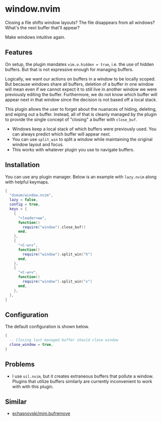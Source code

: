 # window.nvim

Closing a file shifts window layouts? The file disappears from all windows? What's the next buffer that'll appear?

Make windows intuitive again. 

## Features

On setup, the plugin mandates `vim.o.hidden = true`, i.e. the use of hidden buffers. But that is not expressive enough for managing buffers.

Logically, we want our actions on buffers in a window to be locally scoped. But because windows share all buffers, deletion of a buffer in one window will mean even if we cannot expect it to still live in another window we were previously editing the buffer. Furthermore, we do not know which buffer will appear next in that window since the decision is not based off a local stack.

This plugin allows the user to forget about the nuanaces of hiding, deleting, and wiping out a buffer. Instead, all of that is cleanly managed by the plugin to provide the single concept of "closing" a buffer with `close_buf`.

- Windows keep a local stack of which buffers were previously used. You can always predict which buffer will appear next.
- You can use `split_win` to split a window while maintaining the original window layout and focus.
- This works with whatever plugin you use to navigate buffers.

## Installation

You can use any plugin manager. Below is an example with `lazy.nvim` along with helpful keymaps.

```lua
{
  "dseum/window.nvim",
  lazy = false,
  config = true,
  keys = {
    {
      "<leader>ww",
      function()
        require("window").close_buf()
      end,
    },
    {
      "<C-w>s",
      function()
        require("window").split_win("h")
      end,
    },
    {
      "<C-w>v",
      function()
        require("window").split_win("v")
      end,
    },
  },
}
```

## Configuration

The default configuration is shown below.
```lua
{
  -- Closing last managed buffer should close window
  close_window = true,
}
```

## Problems
- I use `oil.nvim`, but it creates extraneous buffers that pollute a window. Plugins that utilize buffers similarly are currently inconvenient to work with with this plugin.

## Similar

- [echasnovski/mini.bufremove](https://github.com/echasnovski/mini.bufremove)
